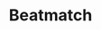 ---
title: Beatmatch
crosslinks:
- DJs
- edmproduction
- DJsCirclejerk
- explainlikeimfive
- mashups
- Piracy
- AdvancedProduction
- electronicmusic
- House
- DJSetups
- design_critiques
- SongStems
- audiophile
- WeAreTheMusicMakers
- virtualdj
- gatekeeping
- EDM
- Windows10
- Stormdust
- vjing
---